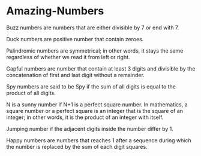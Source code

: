 # Amazing-Numbers

Buzz numbers are numbers that are either divisible by 7 or end with 7. 

Duck numbers are positive number that contain zeroes.

Palindromic numbers are symmetrical; in other words, it stays the same regardless of whether we read it from left or right.

Gapful numbers are number that contain at least 3 digits and divisible by the concatenation of first and last digit without a remainder.

Spy numbers are said to be Spy if the sum of all digits is equal to the product of all digits.

N is a sunny number if N+1 is a perfect square number. In mathematics, a square number or a perfect square is an integer that is the square of an integer; 
in other words, it is the product of an integer with itself.

Jumping number if the adjacent digits inside the number differ by 1. 

Happy numbers are numbers that reaches 1 after a sequence during which the number is replaced by the sum of each digit squares.

